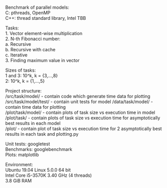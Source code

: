 Benchmark of parallel models:  
    C: pthreads, OpenMP  
    C++: thread standard library, Intel TBB  

Tasks:  
    1. Vector element-wise multiplication  
    2. N-th Fibonacci number:  
        a. Recursive  
        b. Recursive with cache  
        c. Iterative  
    3. Finding maximum value in vector  

Sizes of tasks:  
    1 and 3: 10^k, k = {3,...,8}  
    2: 10^k, k = {1,...,5}  

Project structure:  
    /src/task/model/ - contain code which generate time data for plotting  
    /src/task/model/test/ - contain unit tests for model
    /data/task/model/ - contain time data for plotting  
    /plot/task/model/ - contain plots of task size vs execution time in model  
    /plot/task/ - contain plots of task size vs execution time for asymptotically best results in each model  
    /plot/ - contain plot of task size vs execution time for 2 asymptotically best results in each task and plotting.py

Unit tests: googletest  
Benchmarks: googlebenchmark  
Plots: matplotlib  

Environment:  
    Ubuntu 19.04 Linux 5.0.0 64 bit  
    Intel Core i5-3570K 3.40 GHz (4 threads)  
    3.8 GiB RAM  